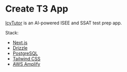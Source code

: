 # Create T3 App

[IcyTutor](https://icy-tutor.com) is an AI-powered ISEE and SSAT test prep app.

Stack:
- [Next.js](https://nextjs.org)
- [Drizzle](https://orm.drizzle.team)
- [PostgreSQL](https://www.postgresql.org)
- [Tailwind CSS](https://tailwindcss.com)
- [AWS Amplify](https://aws.amazon.com/amplify)